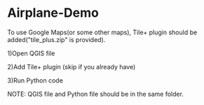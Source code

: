 # Airplane-Demo

To use Google Maps(or some other maps), Tile+ plugin should be added("tile_plus.zip" is provided).

1)Open QGIS file

2)Add Tile+ plugin (skip if you already have)

3)Run Python code

NOTE: QGIS file and Python file should be in the same folder.
